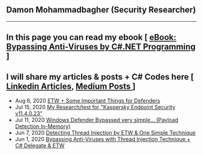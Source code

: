 ## Damon Mohammadbagher (Security Researcher)

------------
In this page you can read my ebook [ [eBook: Bypassing Anti-Viruses by C#.NET Programming ](https://damonmohammadbagher.github.io/Posts/ebookBypassingAVsByCsharpProgramming/index.htm
)]
------------
I will share my articles & posts + C# Codes here 
[ [Linkedin Articles](https://www.linkedin.com/today/author/damonmohammadbagher), [Medium Posts ](https://medium.com/@DamonMohammadbagher)]
-----------

- Aug 6, 2020 [ETW + Some Important Things for Defenders](/Posts/6Aug2020x.html)
- Jul 15, 2020 [My Research/test for "Kaspersky Endpoint Security v11.4.0.23"](/Posts/15Jul2020x.html)
- Jul 11, 2020 [Windows Defender Bypassed very simple... (Payload Detection In-Memory)](/Posts/11Jul2020x.html)
- Jun 7, 2020 [Detecting Thread Injection by ETW & One Simple Technique](/Posts/7jun2020x.html)
- Jun 1, 2020 [Bypassing Anti-Viruses with Thread Injection Technique + C# Delegate & ETW](/Posts/1jun2020x.html)




